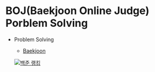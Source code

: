 # BOJ(Baekjoon Online Judge) Porblem Solving



- Problem Solving    
  - [Baekjoon](https://www.acmicpc.net/user/audwns27)       
       
  [![백준 랭킹](http://mazassumnida.wtf/api/v2/generate_badge?boj=audwns27)](https://www.acmicpc.net/user/audwns27)   
